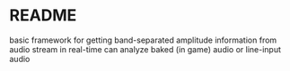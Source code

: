 # README #

basic framework for getting band-separated amplitude information from audio stream in real-time
can analyze baked (in game) audio or line-input audio




